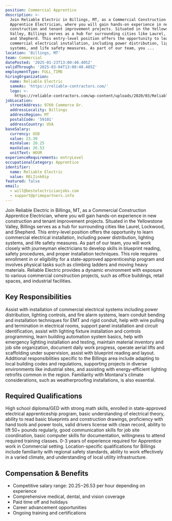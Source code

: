 ```yaml
---
position: Commercial Apprentice
description: >-
  Join Reliable Electric in Billings, MT, as a Commercial Construction
  Apprentice Electrician, where you will gain hands-on experience in new
  construction and tenant improvement projects. Situated in the Yellowstone
  Valley, Billings serves as a hub for surrounding cities like Laurel, Lockwood,
  and Shepherd. This entry-level position offers the opportunity to learn
  commercial electrical installation, including power distribution, lighting
  systems, and life safety measures. As part of our team, you ...
location: 'Billings, MT'
team: Commercial
datePosted: '2025-01-23T13:00:40.405Z'
validThrough: '2025-03-04T13:00:40.405Z'
employmentType: FULL_TIME
hiringOrganization:
  name: Reliable Electric
  sameAs: 'https://reliable-contractors.com/'
  logo: >-
    https://reliable-contractors.com/wp-content/uploads/2020/03/Reliable-Electric-Logo.jpg
jobLocation:
  streetAddress: 9760 Commerce Dr.
  addressLocality: Billings
  addressRegion: MT
  postalCode: '59101'
  addressCountry: USA
baseSalary:
  currency: USD
  value: 23.39
  minValue: 20.25
  maxValue: 26.53
  unitText: HOUR
experienceRequirements: entryLevel
occupationalCategory: Apprentice
identifier:
  name: Reliable Electric
  value: RELIink0ip
featured: false
email:
  - will@bestelectricianjobs.com
  - support@primepartners.info
---
```




Join Reliable Electric in Billings, MT, as a Commercial Construction Apprentice Electrician, where you will gain hands-on experience in new construction and tenant improvement projects. Situated in the Yellowstone Valley, Billings serves as a hub for surrounding cities like Laurel, Lockwood, and Shepherd. This entry-level position offers the opportunity to learn commercial electrical installation, including power distribution, lighting systems, and life safety measures. As part of our team, you will work closely with journeyman electricians to develop skills in blueprint reading, safety procedures, and proper installation techniques. This role requires enrollment in or eligibility for a state-approved apprenticeship program and involves physical tasks such as climbing ladders and moving heavy materials. Reliable Electric provides a dynamic environment with exposure to various commercial construction projects, such as office buildings, retail spaces, and industrial facilities.

## Key Responsibilities
Assist with installation of commercial electrical systems including power distribution, lighting controls, and fire alarm systems, learn conduit bending and installation techniques for EMT and rigid conduit, help with wire pulling and termination in electrical rooms, support panel installation and circuit identification, assist with lighting fixture installation and controls programming, learn building automation system basics, help with emergency lighting installation and testing, maintain material inventory and job site organization, document daily work progress, operate aerial lifts and scaffolding under supervision, assist with blueprint reading and layout. Additional responsibilities specific to the Billings area include adapting to local building codes and regulations, supporting projects in diverse environments like industrial sites, and assisting with energy-efficient lighting retrofits common in the region. Familiarity with Montana's climate considerations, such as weatherproofing installations, is also essential.

## Required Qualifications
High school diploma/GED with strong math skills, enrolled in state-approved electrical apprenticeship program, basic understanding of electrical theory, ability to read basic blueprints and construction drawings, proficiency with hand tools and power tools, valid drivers license with clean record, ability to lift 50+ pounds regularly, good communication skills for job site coordination, basic computer skills for documentation, willingness to attend required training classes. 0-3 years of experience required for Apprentice work in Commercial setting. Location-specific qualifications for Billings include familiarity with regional safety standards, ability to work effectively in a varied climate, and understanding of local utility infrastructure.

## Compensation & Benefits
- Competitive salary range: $20.25-$26.53 per hour depending on experience
- Comprehensive medical, dental, and vision coverage
- Paid time off and holidays
- Career advancement opportunities
- Ongoing training and certifications
